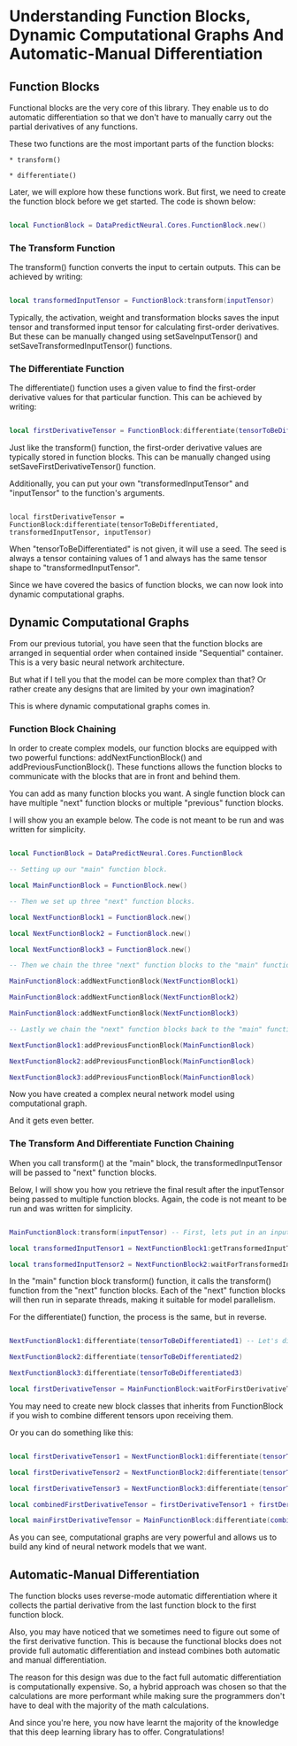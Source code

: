 # Understanding Function Blocks, Dynamic Computational Graphs And Automatic-Manual Differentiation

## Function Blocks

Functional blocks are the very core of this library. They enable us to do automatic differentiation so that we don't have to manually carry out the partial derivatives of any functions.

These two functions are the most important parts of the function blocks:

	* transform()

	* differentiate()
	
Later, we will explore how these functions work. But first, we need to create the function block before we get started. The code is shown below:

```lua

local FunctionBlock = DataPredictNeural.Cores.FunctionBlock.new()

```

### The Transform Function

The transform() function converts the input to certain outputs. This can be achieved by writing:

```lua

local transformedInputTensor = FunctionBlock:transform(inputTensor)

```

Typically, the activation, weight and transformation blocks saves the input tensor and transformed input tensor for calculating first-order derivatives. But these can be manually changed using setSaveInputTensor() and setSaveTransformedInputTensor() functions.

### The Differentiate Function

The differentiate() function uses a given value to find the first-order derivative values for that particular function. This can be achieved by writing:

```lua

local firstDerivativeTensor = FunctionBlock:differentiate(tensorToBeDifferentiated)

```

Just like the transform() function, the first-order derivative values are typically stored in function blocks. This can be manually changed using setSaveFirstDerivativeTensor() function.

Additionally, you can put your own "transformedInputTensor" and "inputTensor" to the function's arguments.

```

local firstDerivativeTensor = FunctionBlock:differentiate(tensorToBeDifferentiated, transformedInputTensor, inputTensor)

```

When "tensorToBeDifferentiated" is not given, it will use a seed. The seed is always a tensor containing values of 1 and always has the same tensor shape to "transformedInputTensor".

Since we have covered the basics of function blocks, we can now look into dynamic computational graphs.

## Dynamic Computational Graphs

From our previous tutorial, you have seen that the function blocks are arranged in sequential order when contained inside "Sequential" container. This is a very basic neural network architecture.

But what if I tell you that the model can be more complex than that? Or rather create any designs that are limited by your own imagination?

This is where dynamic computational graphs comes in.

### Function Block Chaining

In order to create complex models, our function blocks are equipped with two powerful functions: addNextFunctionBlock() and addPreviousFunctionBlock(). These functions allows the function blocks to communicate with the blocks that are in front and behind them.

You can add as many function blocks you want. A single function block can have multiple "next" function blocks or multiple "previous" function blocks.

I will show you an example below. The code is not meant to be run and was written for simplicity.

```lua

local FunctionBlock = DataPredictNeural.Cores.FunctionBlock

-- Setting up our "main" function block.

local MainFunctionBlock = FunctionBlock.new()

-- Then we set up three "next" function blocks.

local NextFunctionBlock1 = FunctionBlock.new()

local NextFunctionBlock2 = FunctionBlock.new()

local NextFunctionBlock3 = FunctionBlock.new()

-- Then we chain the three "next" function blocks to the "main" function block.

MainFunctionBlock:addNextFunctionBlock(NextFunctionBlock1)

MainFunctionBlock:addNextFunctionBlock(NextFunctionBlock2)

MainFunctionBlock:addNextFunctionBlock(NextFunctionBlock3)

-- Lastly we chain the "next" function blocks back to the "main" function block.

NextFunctionBlock1:addPreviousFunctionBlock(MainFunctionBlock)

NextFunctionBlock2:addPreviousFunctionBlock(MainFunctionBlock)

NextFunctionBlock3:addPreviousFunctionBlock(MainFunctionBlock)

```

Now you have created a complex neural network model using computational graph.

And it gets even better.

### The Transform And Differentiate Function Chaining

When you call transform() at the "main" block, the transformedInputTensor will be passed to "next" function blocks.

Below, I will show you how you retrieve the final result after the inputTensor being passed to multiple function blocks. Again, the code is not meant to be run and was written for simplicity.

```lua

MainFunctionBlock:transform(inputTensor) -- First, lets put in an inputTensor.

local transformedInputTensor1 = NextFunctionBlock1:getTransformedInputTensor() -- This is the first way to get the final result.

local transformedInputTensor2 = NextFunctionBlock2:waitForTransformedInputTensor() -- You can also wait for it to be available if you expect the calculation time to be long.

```

In the "main" function block transform() function, it calls the transform() function from the "next" function blocks. Each of the "next" function blocks will then run in separate threads, making it suitable for model parallelism.

For the differentiate() function, the process is the same, but in reverse.

```lua

NextFunctionBlock1:differentiate(tensorToBeDifferentiated1) -- Let's differentiate three different tensors.

NextFunctionBlock2:differentiate(tensorToBeDifferentiated2)

NextFunctionBlock3:differentiate(tensorToBeDifferentiated3)

local firstDerivativeTensor = MainFunctionBlock:waitForFirstDerivativeTensor() -- Wait for the first derivative tensor.

```

You may need to create new block classes that inherits from FunctionBlock if you wish to combine different tensors upon receiving them.

Or you can do something like this:

```lua

local firstDerivativeTensor1 = NextFunctionBlock1:differentiate(tensorToBeDifferentiated1)

local firstDerivativeTensor2 = NextFunctionBlock2:differentiate(tensorToBeDifferentiated2)

local firstDerivativeTensor3 = NextFunctionBlock3:differentiate(tensorToBeDifferentiated3)

local combinedFirstDerivativeTensor = firstDerivativeTensor1 + firstDerivativeTensor2 + firstDerivativeTensor3

local mainFirstDerivativeTensor = MainFunctionBlock:differentiate(combinedFirstDerivativeTensor)

```

As you can see, computational graphs are very powerful and allows us to build any kind of neural network models that we want.

## Automatic-Manual Differentiation

The function blocks uses reverse-mode automatic differentiation where it collects the partial derivative from the last function block to the first function block.

Also, you may have noticed that we sometimes need to figure out some of the first derivative function. This is because the functional blocks does not provide full automatic differentiation and instead combines both automatic and manual differentiation.

The reason for this design was due to the fact full automatic differentiation is computationally expensive. So, a hybrid approach was chosen so that the calculations are more performant while making sure the programmers don't have to deal with the majority of the math calculations.

And since you're here, you now have learnt the majority of the knowledge that this deep learning library has to offer. Congratulations!